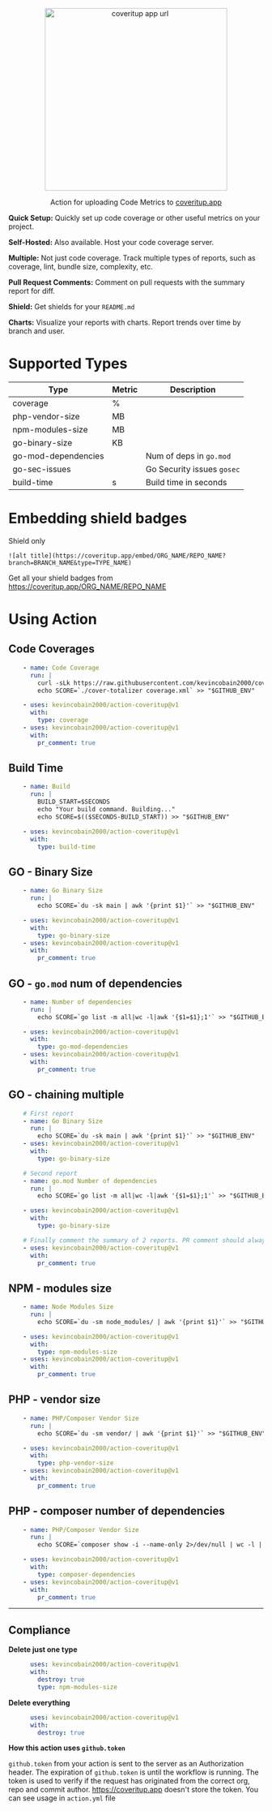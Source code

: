 <p align="center">
  <a href="https://coveritup.app">
    <img alt="coveritup app url" src="https://imgur.com/uxGVcRN.png" width="360">
  </a>
</p>
<p align="center">
  Action for uploading Code Metrics to <a href="https://coveritup.app">coveritup.app</a>
</p>

**Quick Setup:** Quickly set up code coverage or other useful metrics on your project.

**Self-Hosted:** Also available. Host your code coverage server.

**Multiple:** Not just code coverage. Track multiple types of reports, such as coverage, lint, bundle size, complexity, etc.

**Pull Request Comments:** Comment on pull requests with the summary report for diff.

**Shield:** Get shields for your `README.md`

**Charts:** Visualize your reports with charts. Report trends over time by branch and user.

# Supported Types

| Type                | Metric | Description                |
|---------------------|--------|----------------------------|
| coverage            | %      |                            |
| php-vendor-size     | MB     |                            |
| npm-modules-size    | MB     |                            |
| go-binary-size      | KB     |                            |
| go-mod-dependencies |        | Num of deps in `go.mod`    |
| go-sec-issues       |        | Go Security issues `gosec` |
| build-time          | s      | Build time in seconds      |


# Embedding shield badges

Shield only

```
![alt title](https://coveritup.app/embed/ORG_NAME/REPO_NAME?branch=BRANCH_NAME&type=TYPE_NAME)
```

Get all your shield badges from https://coveritup.app/ORG_NAME/REPO_NAME

# Using Action

## Code Coverages

```yaml
    - name: Code Coverage
      run: |
        curl -sLk https://raw.githubusercontent.com/kevincobain2000/cover-totalizer/master/install.sh | sh
        echo SCORE=`./cover-totalizer coverage.xml` >> "$GITHUB_ENV"

    - uses: kevincobain2000/action-coveritup@v1
      with:
        type: coverage
    - uses: kevincobain2000/action-coveritup@v1
      with:
        pr_comment: true
```

## Build Time

```yaml
    - name: Build
      run: |
        BUILD_START=$SECONDS
        echo "Your build command. Building..."
        echo SCORE=$(($SECONDS-BUILD_START)) >> "$GITHUB_ENV"

    - uses: kevincobain2000/action-coveritup@v1
      with:
        type: build-time
```

## GO - Binary Size

```yaml
    - name: Go Binary Size
      run: |
        echo SCORE=`du -sk main | awk '{print $1}'` >> "$GITHUB_ENV"

    - uses: kevincobain2000/action-coveritup@v1
      with:
        type: go-binary-size
    - uses: kevincobain2000/action-coveritup@v1
      with:
        pr_comment: true
```

## GO - `go.mod` num of dependencies

```yaml
    - name: Number of dependencies
      run: |
        echo SCORE=`go list -m all|wc -l|awk '{$1=$1};1'` >> "$GITHUB_ENV"

    - uses: kevincobain2000/action-coveritup@v1
      with:
        type: go-mod-dependencies
    - uses: kevincobain2000/action-coveritup@v1
      with:
        pr_comment: true
```

## GO - chaining multiple

```yaml
    # First report
    - name: Go Binary Size
      run: |
        echo SCORE=`du -sk main | awk '{print $1}'` >> "$GITHUB_ENV"
    - uses: kevincobain2000/action-coveritup@v1
      with:
        type: go-binary-size

    # Second report
    - name: go.mod Number of dependencies
      run: |
        echo SCORE=`go list -m all|wc -l|awk '{$1=$1};1'` >> "$GITHUB_ENV"

    - uses: kevincobain2000/action-coveritup@v1
      with:
        type: go-binary-size

    # Finally comment the summary of 2 reports. PR comment should always be in the end.
    - uses: kevincobain2000/action-coveritup@v1
      with:
        pr_comment: true
```

## NPM - modules size

```yaml
    - name: Node Modules Size
      run: |
        echo SCORE=`du -sm node_modules/ | awk '{print $1}'` >> "$GITHUB_ENV"

    - uses: kevincobain2000/action-coveritup@v1
      with:
        type: npm-modules-size
    - uses: kevincobain2000/action-coveritup@v1
      with:
        pr_comment: true
```

## PHP - vendor size

```yaml
    - name: PHP/Composer Vendor Size
      run: |
        echo SCORE=`du -sm vendor/ | awk '{print $1}'` >> "$GITHUB_ENV"

    - uses: kevincobain2000/action-coveritup@v1
      with:
        type: php-vendor-size
    - uses: kevincobain2000/action-coveritup@v1
      with:
        pr_comment: true
```

## PHP - composer number of dependencies

```yaml
    - name: PHP/Composer Vendor Size
      run: |
        echo SCORE=`composer show -i --name-only 2>/dev/null | wc -l | awk '{print $NF}'` >> "$GITHUB_ENV"

    - uses: kevincobain2000/action-coveritup@v1
      with:
        type: composer-dependencies
    - uses: kevincobain2000/action-coveritup@v1
      with:
        pr_comment: true
```

---

## Compliance

**Delete just one type**

```yaml
      uses: kevincobain2000/action-coveritup@v1
      with:
        destroy: true
        type: npm-modules-size
```

**Delete everything**

```yaml
      uses: kevincobain2000/action-coveritup@v1
      with:
        destroy: true
```

**How this action uses `github.token`**

`github.token` from your action is sent to the server as an Authorization header.
The expiration of `github.token` is until the workflow is running.
The token is used to verify if the request has originated from the correct org, repo and commit author.
https://coveritup.app doesn't store the token.
You can see usage in `action.yml` file
